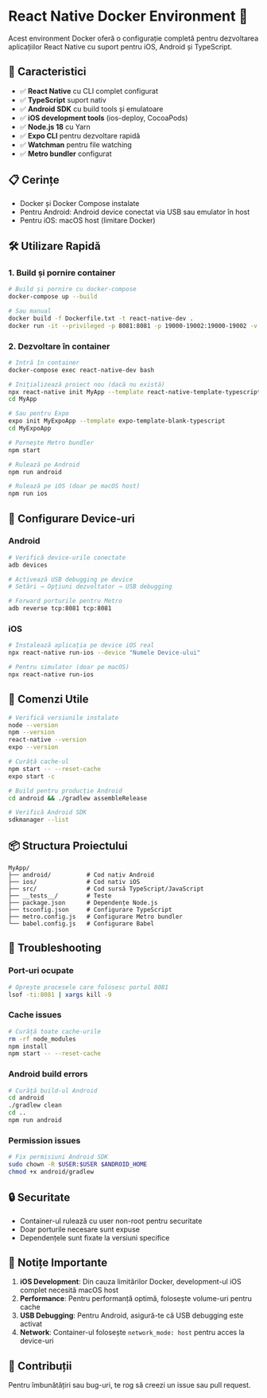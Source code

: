 # React Native Docker Environment 🐳

Acest environment Docker oferă o configurație completă pentru dezvoltarea aplicațiilor React Native cu suport pentru iOS, Android și TypeScript.

## 🚀 Caracteristici

- ✅ **React Native** cu CLI complet configurat
- ✅ **TypeScript** suport nativ
- ✅ **Android SDK** cu build tools și emulatoare
- ✅ **iOS development tools** (ios-deploy, CocoaPods)
- ✅ **Node.js 18** cu Yarn
- ✅ **Expo CLI** pentru dezvoltare rapidă
- ✅ **Watchman** pentru file watching
- ✅ **Metro bundler** configurat

## 📋 Cerințe

- Docker și Docker Compose instalate
- Pentru Android: Android device conectat via USB sau emulator în host
- Pentru iOS: macOS host (limitare Docker)

## 🛠️ Utilizare Rapidă

### 1. Build și pornire container

```bash
# Build și pornire cu docker-compose
docker-compose up --build

# Sau manual
docker build -f Dockerfile.txt -t react-native-dev .
docker run -it --privileged -p 8081:8081 -p 19000-19002:19000-19002 -v $(pwd):/app react-native-dev
```

### 2. Dezvoltare în container

```bash
# Intră în container
docker-compose exec react-native-dev bash

# Inițializează proiect nou (dacă nu există)
npx react-native init MyApp --template react-native-template-typescript
cd MyApp

# Sau pentru Expo
expo init MyExpoApp --template expo-template-blank-typescript
cd MyExpoApp

# Pornește Metro bundler
npm start

# Rulează pe Android
npm run android

# Rulează pe iOS (doar pe macOS host)
npm run ios
```

## 📱 Configurare Device-uri

### Android
```bash
# Verifică device-urile conectate
adb devices

# Activează USB debugging pe device
# Setări → Opțiuni dezvoltator → USB debugging

# Forward porturile pentru Metro
adb reverse tcp:8081 tcp:8081
```

### iOS
```bash
# Instalează aplicația pe device iOS real
npx react-native run-ios --device "Numele Device-ului"

# Pentru simulator (doar pe macOS)
npx react-native run-ios
```

## 🔧 Comenzi Utile

```bash
# Verifică versiunile instalate
node --version
npm --version
react-native --version
expo --version

# Curăță cache-ul
npm start -- --reset-cache
expo start -c

# Build pentru producție Android
cd android && ./gradlew assembleRelease

# Verifică Android SDK
sdkmanager --list
```

## 📦 Structura Proiectului

```
MyApp/
├── android/          # Cod nativ Android
├── ios/              # Cod nativ iOS
├── src/              # Cod sursă TypeScript/JavaScript
├── __tests__/        # Teste
├── package.json      # Dependențe Node.js
├── tsconfig.json     # Configurare TypeScript
├── metro.config.js   # Configurare Metro bundler
└── babel.config.js   # Configurare Babel
```

## 🐛 Troubleshooting

### Port-uri ocupate
```bash
# Oprește procesele care folosesc portul 8081
lsof -ti:8081 | xargs kill -9
```

### Cache issues
```bash
# Curăță toate cache-urile
rm -rf node_modules
npm install
npm start -- --reset-cache
```

### Android build errors
```bash
# Curăță build-ul Android
cd android
./gradlew clean
cd ..
npm run android
```

### Permission issues
```bash
# Fix permisiuni Android SDK
sudo chown -R $USER:$USER $ANDROID_HOME
chmod +x android/gradlew
```

## 🔒 Securitate

- Container-ul rulează cu user non-root pentru securitate
- Doar porturile necesare sunt expuse
- Dependențele sunt fixate la versiuni specifice

## 📝 Notițe Importante

1. **iOS Development**: Din cauza limitărilor Docker, development-ul iOS complet necesită macOS host
2. **Performance**: Pentru performanță optimă, folosește volume-uri pentru cache
3. **USB Debugging**: Pentru Android, asigură-te că USB debugging este activat
4. **Network**: Container-ul folosește `network_mode: host` pentru acces la device-uri

## 🤝 Contribuții

Pentru îmbunătățiri sau bug-uri, te rog să creezi un issue sau pull request.
